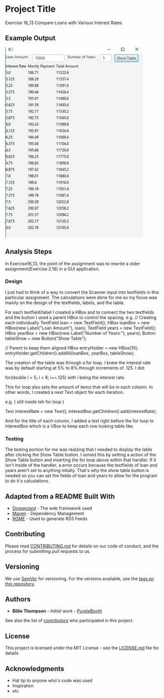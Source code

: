 # Project Title

Exercise 16_13 Compare Loans with Various Interest Rates

## Example Output

![Screenshot](README.jpg)

## Analysis Steps

In Exercise16_13, the point of the assignment was to rewrite a older assignment(Exercise 2.16) in a GUI application.

### Design

I just had to think of a way to convert the Scanner input into textfields in this particular assignment. The calculations were done for me so my focus was mainly on the design of the textfields, labels, and the table. 

For each textfield/label I created a HBox and to connect the two textfields and the button I used a parent HBox to control the spacing.
e.g.
// Creating each individually
TextField loan = new TextField();
HBox loanBox = new HBox(new Label("Loan Amount"), loan);
TextField years = new TextField();
HBox yearBox = new HBox(new Label("Number of Years:"), years);
Button tableShow = new Button("Show Table");

// Parent to keep them aligned
HBox entryHolder = new HBox(10);
entryHolder.getChildren().addAll(loanBox, yearBox, tableShow);


The creation of the table was through a for loop. I knew the interest rate was by default starting at 5% to 8% through increments of .125. I did:

for(double i = 5; i < 8; i+=.125)
with i being the interest rate.

This for loop also sets the amount of items that will be in each column. In other words, I created a next Text object for each iteration.

e.g. ( still inside teh for loop )

Text interestRate = new Text();
interestBox.getChildren().add(interestRate);

And for the title of each column, I added a text right before the for loop to interestBox which is a VBox to keep each row looking table like.

### Testing

The testing portion for me was realzing that I needed to display the table after clicking the Show Table button. I solved this by setting a action of the Show Table button and inserting the for loop above within that handler. If it isn't inside of the handler, a error occurs because the textfields of loan and years aren't set to anything intially. That's why the show table button is needed so you can set the fields of loan and years to allow for the program to do it's calculations.


## Adapted from a README Built With

* [Dropwizard](http://www.dropwizard.io/1.0.2/docs/) - The web framework used
* [Maven](https://maven.apache.org/) - Dependency Management
* [ROME](https://rometools.github.io/rome/) - Used to generate RSS Feeds

## Contributing

Please read [CONTRIBUTING.md](https://gist.github.com/PurpleBooth/b24679402957c63ec426) for details on our code of conduct, and the process for submitting pull requests to us.

## Versioning

We use [SemVer](http://semver.org/) for versioning. For the versions available, see the [tags on this repository](https://github.com/your/project/tags). 

## Authors

* **Billie Thompson** - *Initial work* - [PurpleBooth](https://github.com/PurpleBooth)

See also the list of [contributors](https://github.com/your/project/contributors) who participated in this project.

## License

This project is licensed under the MIT License - see the [LICENSE.md](LICENSE.md) file for details

## Acknowledgments

* Hat tip to anyone who's code was used
* Inspiration
* etc
